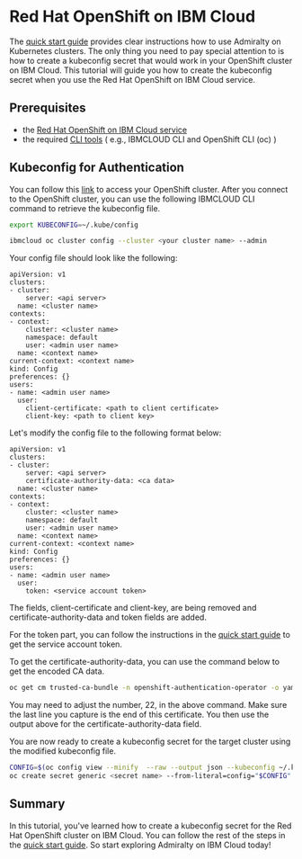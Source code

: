 
# Red Hat OpenShift on IBM Cloud

The [quick start guide](https://admiralty.io/docs/quick_start) provides clear instructions how to use Admiralty on Kubernetes clusters. The only
thing you need to pay special attention to is how to create a kubeconfig secret that would work in your OpenShift cluster on IBM Cloud. This tutorial will
guide you how to create the kubeconfig secret when you use the Red Hat OpenShift on IBM Cloud service.

## Prerequisites
- the [Red Hat OpenShift on IBM Cloud service](https://www.ibm.com/cloud/openshift) 
- the required [CLI tools](https://cloud.ibm.com/docs/openshift?topic=openshift-openshift-cli) ( e.g., IBMCLOUD CLI and OpenShift CLI (oc) )

## Kubeconfig for Authentication
You can follow this [link](https://cloud.ibm.com/docs/openshift?topic=openshift-access_cluster) to access your OpenShift cluster.
After you connect to the OpenShift cluster, you can use the following IBMCLOUD CLI command
to retrieve the kubeconfig file.
```bash
export KUBECONFIG=~/.kube/config

ibmcloud oc cluster config --cluster <your cluster name> --admin
```
Your config file should look like the following:
``` 
apiVersion: v1
clusters:
- cluster:
    server: <api server>
  name: <cluster name>
contexts:
- context:
    cluster: <cluster name>
    namespace: default
    user: <admin user name>
  name: <context name>
current-context: <context name>
kind: Config
preferences: {}
users:
- name: <admin user name>
  user:
    client-certificate: <path to client certificate>
    client-key: <path to client key>
```
Let's modify the config file to the following format below:
```
apiVersion: v1
clusters:
- cluster:
    server: <api server>
    certificate-authority-data: <ca data>
  name: <cluster name>
contexts:
- context:
    cluster: <cluster name>
    namespace: default
    user: <admin user name>
  name: <context name>
current-context: <context name>
kind: Config
preferences: {}
users:
- name: <admin user name>
  user:
    token: <service account token>
```
The fields, client-certificate and client-key, are being removed and certificate-authority-data and token fields are added.

For the token part, you can follow the instructions in the [quick start guide](https://admiralty.io/docs/quick_start) to get the service account token. 

To get the certificate-authority-data, you can use the command below to get the encoded CA data.
```bash
oc get cm trusted-ca-bundle -n openshift-authentication-operator -o yaml | grep -A 22 "DigiCert Global Root CA" | sed 's/^ *//g' | base64 -w0
```
You may need to adjust the number, 22, in the above command. Make sure the last line you capture is the end of this certificate. You then use the output
above for the certificate-authority-data field.

You are now ready to create a kubeconfig secret for the target cluster using the modified kubeconfig file.
```bash
CONFIG=$(oc config view --minify  --raw --output json --kubeconfig ~/.kube/config)
oc create secret generic <secret name> --from-literal=config="$CONFIG"
```
## Summary
In this tutorial, you've learned how to create a kubeconfig secret for the Red Hat OpenShift cluster on IBM Cloud. You can follow the rest of the steps in the [quick start guide](https://admiralty.io/docs/quick_start). So start exploring Admiralty on IBM Cloud today!
